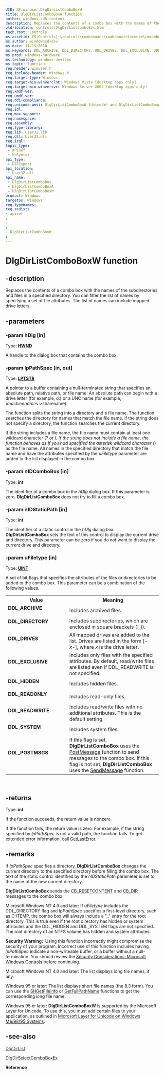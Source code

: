 ```yaml
---
UID: NF:winuser.DlgDirListComboBoxW
title: DlgDirListComboBoxW function
author: windows-sdk-content
description: Replaces the contents of a combo box with the names of the subdirectories and files in a specified directory. You can filter the list of names by specifying a set of file attributes. The list of names can include mapped drive letters.
old-location: controls\DlgDirListComboBox.htm
tech.root: Controls
ms.assetid: VS|Controls|~\controls\comboboxes\comboboxreference\comboboxfunctions\dlgdirlistcombobox.htm
ms.author: windowssdkdev
ms.date: 11/15/2018
ms.keywords: DDL_ARCHIVE, DDL_DIRECTORY, DDL_DRIVES, DDL_EXCLUSIVE, DDL_HIDDEN, DDL_POSTMSGS, DDL_READONLY, DDL_READWRITE, DDL_SYSTEM, DlgDirListComboBox, DlgDirListComboBox function [Windows Controls], DlgDirListComboBoxA, DlgDirListComboBoxW, _win32_DlgDirListComboBox, _win32_DlgDirListComboBox_cpp, controls.DlgDirListComboBox, controls._win32_DlgDirListComboBox, winuser/DlgDirListComboBox, winuser/DlgDirListComboBoxA, winuser/DlgDirListComboBoxW
ms.prod: windows-hardware
ms.technology: windows-devices
ms.topic: function
req.header: winuser.h
req.include-header: Windows.h
req.target-type: Windows
req.target-min-winverclnt: Windows Vista [desktop apps only]
req.target-min-winversvr: Windows Server 2003 [desktop apps only]
req.kmdf-ver: 
req.umdf-ver: 
req.ddi-compliance: 
req.unicode-ansi: DlgDirListComboBoxW (Unicode) and DlgDirListComboBoxA (ANSI)
req.idl: 
req.max-support: 
req.namespace: 
req.assembly: 
req.type-library: 
req.lib: User32.lib
req.dll: User32.dll
req.irql: 
topic_type:
 - APIRef
 - kbSyntax
api_type:
 - DllExport
api_location:
 - User32.dll
api_name:
 - DlgDirListComboBox
 - DlgDirListComboBoxA
 - DlgDirListComboBoxW
product: Windows
targetos: Windows
req.typenames: 
req.redist: 
- apiref
: 
- 
: 
- DlgDirListComboBoxW
: 
---
```


# DlgDirListComboBoxW function


## -description


Replaces the contents of a combo box with the names of the subdirectories and files in a specified directory. You can filter the list of names by specifying a set of file attributes. The list of names can include mapped drive letters.


## -parameters




### -param hDlg [in]

Type: <b><a href="https://msdn.microsoft.com/4553cafc-450e-4493-a4d4-cb6e2f274d46">HWND</a></b>

A handle to the dialog box that contains the combo box. 


### -param lpPathSpec [in, out]

Type: <b><a href="https://msdn.microsoft.com/4553cafc-450e-4493-a4d4-cb6e2f274d46">LPTSTR</a></b>

A pointer to a buffer containing a null-terminated string that specifies an absolute path, relative path, or file name. An absolute path can begin with a drive letter (for example, d:\) or a UNC name (for example, \\<i>machinename</i>\<i>sharename</i>). 
        
                    

The function splits the string into a directory and a file name. The function searches the directory for names that match the file name. If the string does not specify a directory, the function searches the current directory. 

If the string includes a file name, the file name must contain at least one wildcard character (? or *). If the string does not include a file name, the function behaves as if you had specified the asterisk wildcard character (*) as the file name. All names in the specified directory that match the file name and have the attributes specified by the <i>uFiletype</i> parameter are added to the list displayed in the combo box.


### -param nIDComboBox [in]

Type: <b>int</b>

The identifier of a combo box in the <i>hDlg</i> dialog box. If this parameter is zero, <b>DlgDirListComboBox</b> does not try to fill a combo box. 


### -param nIDStaticPath [in]

Type: <b>int</b>

The identifier of a static control in the <i>hDlg</i> dialog box. <b>DlgDirListComboBox</b> sets the text of this control to display the current drive and directory. This parameter can be zero if you do not want to display the current drive and directory. 


### -param uFiletype [in]

Type: <b><a href="https://msdn.microsoft.com/4553cafc-450e-4493-a4d4-cb6e2f274d46">UINT</a></b>

A set of bit flags that specifies the attributes of the files or directories to be added to the combo box. This parameter can be a combination of the following values. 

<table>
<tr>
<th>Value</th>
<th>Meaning</th>
</tr>
<tr>
<td width="40%"><a id="DDL_ARCHIVE"></a><a id="ddl_archive"></a><dl>
<dt><b>DDL_ARCHIVE</b></dt>
</dl>
</td>
<td width="60%">
Includes archived files.

</td>
</tr>
<tr>
<td width="40%"><a id="DDL_DIRECTORY"></a><a id="ddl_directory"></a><dl>
<dt><b>DDL_DIRECTORY</b></dt>
</dl>
</td>
<td width="60%">
Includes subdirectories, which are enclosed in square brackets ([ ]).

</td>
</tr>
<tr>
<td width="40%"><a id="DDL_DRIVES"></a><a id="ddl_drives"></a><dl>
<dt><b>DDL_DRIVES</b></dt>
</dl>
</td>
<td width="60%">
All mapped drives are added to the list. Drives are listed in the form [-<i>x</i>-], where <i>x</i> is the drive letter.

</td>
</tr>
<tr>
<td width="40%"><a id="DDL_EXCLUSIVE"></a><a id="ddl_exclusive"></a><dl>
<dt><b>DDL_EXCLUSIVE</b></dt>
</dl>
</td>
<td width="60%">
Includes only files with the specified attributes. By default, read/write files are listed even if DDL_READWRITE is not specified.

</td>
</tr>
<tr>
<td width="40%"><a id="DDL_HIDDEN"></a><a id="ddl_hidden"></a><dl>
<dt><b>DDL_HIDDEN</b></dt>
</dl>
</td>
<td width="60%">
Includes hidden files.

</td>
</tr>
<tr>
<td width="40%"><a id="DDL_READONLY"></a><a id="ddl_readonly"></a><dl>
<dt><b>DDL_READONLY</b></dt>
</dl>
</td>
<td width="60%">
Includes read-only files.

</td>
</tr>
<tr>
<td width="40%"><a id="DDL_READWRITE"></a><a id="ddl_readwrite"></a><dl>
<dt><b>DDL_READWRITE</b></dt>
</dl>
</td>
<td width="60%">
Includes read/write files with no additional attributes. This is the default setting.

</td>
</tr>
<tr>
<td width="40%"><a id="DDL_SYSTEM"></a><a id="ddl_system"></a><dl>
<dt><b>DDL_SYSTEM</b></dt>
</dl>
</td>
<td width="60%">
Includes system files.

</td>
</tr>
<tr>
<td width="40%"><a id="DDL_POSTMSGS"></a><a id="ddl_postmsgs"></a><dl>
<dt><b>DDL_POSTMSGS</b></dt>
</dl>
</td>
<td width="60%">
If this flag is set, <b>DlgDirListComboBox</b> uses the <a href="https://msdn.microsoft.com/en-us/library/ms644944(v=VS.85).aspx">PostMessage</a> function to send messages to the combo box. If this flag is not set, <b>DlgDirListComboBox</b> uses the <a href="https://msdn.microsoft.com/en-us/library/ms644950(v=VS.85).aspx">SendMessage</a> function.

</td>
</tr>
</table>
 


## -returns



Type: <b>int</b>

If the function succeeds, the return value is nonzero.
                    
                    

If the function fails, the return value is zero. For example, if the string specified by <i>lpPathSpec</i> is not a valid path, the function fails. To get extended error information, call <a href="https://msdn.microsoft.com/d852e148-985c-416f-a5a7-27b6914b45d4">GetLastError</a>. 




## -remarks



If <i>lpPathSpec</i> specifies a directory, <b>DlgDirListComboBox</b> changes the current directory to the specified directory before filling the combo box. The text of the static control identified by the	<i>nIDStaticPath</i> parameter is set to the name of the new current directory. 

<b>DlgDirListComboBox</b> sends the <a href="https://msdn.microsoft.com/en-us/library/Bb775878(v=VS.85).aspx">CB_RESETCONTENT</a> and <a href="https://msdn.microsoft.com/en-us/library/Bb775832(v=VS.85).aspx">CB_DIR</a> messages to the combo box. 

Microsoft Windows NT 4.0 and later: If <i>uFiletype</i> includes the DDL_DIRECTORY flag and <i>lpPathSpec</i> specifies a first-level directory, such as C:\TEMP, the combo box will always include a ".." entry for the root directory. This is true even if the root directory has hidden or system attributes and the DDL_HIDDEN and DDL_SYSTEM flags are not specified. The root directory of an NTFS volume has hidden and system attributes. 

<b>Security Warning:  </b>Using this function incorrectly might compromise the security of your program. Incorrect use of this function includes having <i>lpPathSpec</i> indicate a non-writeable buffer, or a buffer without a null-termination. You should review the <a href="https://msdn.microsoft.com/en-us/library/Bb773171(v=VS.85).aspx">Security Considerations: Microsoft Windows Controls</a> before continuing.

Microsoft Windows NT 4.0 and later: The list displays long file names, if any.

Windows 95 or later: The list displays short file names (the 8.3 form). You can use the <a href="https://msdn.microsoft.com/d662bedf-4be0-4528-8121-e7923a42bc67">SHGetFileInfo</a> or <a href="https://msdn.microsoft.com/4cf59ee3-4065-4096-a2b5-fbed20aa5caa">GetFullPathName</a> functions to get the corresponding long file name.

Windows 95 or later: <b>DlgDirListComboBoxW</b> is supported by the Microsoft Layer for Unicode. To use this, you must add certain files to your application, as outlined in <a href=" http://go.microsoft.com/fwlink/p/?linkid=198351">Microsoft Layer for Unicode on Windows Me/98/95 Systems</a>.




## -see-also




<a href="https://msdn.microsoft.com/en-us/library/Bb761366(v=VS.85).aspx">DlgDirList</a>



<a href="https://msdn.microsoft.com/en-us/library/Bb775937(v=VS.85).aspx">DlgDirSelectComboBoxEx</a>



<b>Reference</b>
 

 


